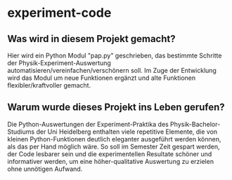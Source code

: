 # experiment-code
## Was wird in diesem Projekt gemacht?
Hier wird ein Python Modul "pap.py" geschrieben, das bestimmte Schritte der Physik-Experiment-Auswertung automatisieren/vereinfachen/verschönern soll.
Im Zuge der Entwicklung wird das Modul um neue Funktionen ergänzt und alte Funktionen flexibler/kraftvoller gemacht.

## Warum wurde dieses Projekt ins Leben gerufen?
Die Python-Auswertungen der Experiment-Praktika des Physik-Bachelor-Studiums der Uni Heidelberg enthalten viele repetitive Elemente, die von kleinen Python-Funktionen deutlich eleganter ausgeführt werden können, als das per Hand möglich wäre. So soll im Semester Zeit gespart werden, der Code lesbarer sein und die experimentellen Resultate schöner und informativer werden, um eine höher-qualitative Auswertung zu erzielen ohne unnötigen Aufwand.
